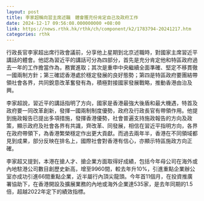 ```yaml
---
layout: post
title: 李家超稱向習主席述職　體會獲充份肯定自己及政府工作
date: 2024-12-17 09:56:08.000000000 +08:00
link: https://news.rthk.hk/rthk/ch/component/k2/1783794-20241217.htm
categories: rthk
---
```


行政長官李家超出席行政會議前，分享他上星期到北京述職時，對國家主席習近平講話的體會。他認為習近平的講話可分為四部分，首先是充分肯定他和特區政府過去一年的工作擔當作為，務實進取；其次是重申中央繼續全面準確、堅定不移貫徹一國兩制方針；第三確認香港處於穩定發展的良好態勢；第四是特區政府要團結帶領社會各界，共同銳意改革奮發有為，積極對接國家發展戰略，推動香港由治及興。

李家超說，習近平的講話指明了方向，國家是香港最強大後盾和最大機遇，特首及政府要一同改革創新，發揮一國兩制制度優勢，政府及行政長官有帶領作用。他提到施政報告已提出多項措施，發揮香港優勢，社會普遍支持施政報告的方向及政策，顯示政府及社會各界有共識，齊改革、同發展，相信在習近平指明方向，各界在政府帶領下，為香港繁榮穩定作出更大貢獻。而過去兩年半，香港在不同領域都見到成果，部分反映在排名上，國際社會對香港有信心，亦顯示特區施政方向正確。

李家超又提到，本港在搶人才、搶企業方面取得好成績，包括今年母公司在海外或內地駐港公司數目創歷史新高，增至9960間，較去年升10%，引進重點企業辦公室亦成功引進66間重點企業，近半屬行內頂尖龍頭。今年首11個月，在投資推廣署協助下，在香港開設及擴展業務的內地或海外企業達535家，是去年同期的1.5倍，超越2022年定下的績效指標。
